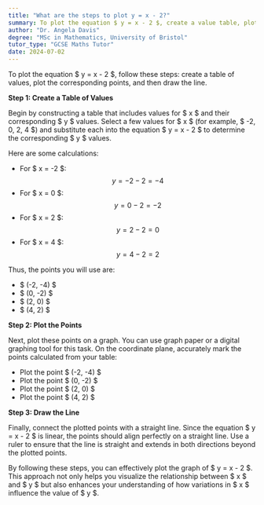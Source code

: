 ```yaml
---
title: "What are the steps to plot y = x - 2?"
summary: To plot the equation $ y = x - 2 $, create a value table, plot the corresponding points, and then draw the line connecting them.
author: "Dr. Angela Davis"
degree: "MSc in Mathematics, University of Bristol"
tutor_type: "GCSE Maths Tutor"
date: 2024-07-02
---
```


To plot the equation $ y = x - 2 $, follow these steps: create a table of values, plot the corresponding points, and then draw the line.

**Step 1: Create a Table of Values**

Begin by constructing a table that includes values for $ x $ and their corresponding $ y $ values. Select a few values for $ x $ (for example, $ -2, 0, 2, 4 $) and substitute each into the equation $ y = x - 2 $ to determine the corresponding $ y $ values. 

Here are some calculations:
- For $ x = -2 $:
  $$ y = -2 - 2 = -4 $$
- For $ x = 0 $:
  $$ y = 0 - 2 = -2 $$
- For $ x = 2 $:
  $$ y = 2 - 2 = 0 $$
- For $ x = 4 $:
  $$ y = 4 - 2 = 2 $$

Thus, the points you will use are:
- $ (-2, -4) $
- $ (0, -2) $
- $ (2, 0) $
- $ (4, 2) $

**Step 2: Plot the Points**

Next, plot these points on a graph. You can use graph paper or a digital graphing tool for this task. On the coordinate plane, accurately mark the points calculated from your table:
- Plot the point $ (-2, -4) $
- Plot the point $ (0, -2) $
- Plot the point $ (2, 0) $
- Plot the point $ (4, 2) $

**Step 3: Draw the Line**

Finally, connect the plotted points with a straight line. Since the equation $ y = x - 2 $ is linear, the points should align perfectly on a straight line. Use a ruler to ensure that the line is straight and extends in both directions beyond the plotted points.

By following these steps, you can effectively plot the graph of $ y = x - 2 $. This approach not only helps you visualize the relationship between $ x $ and $ y $ but also enhances your understanding of how variations in $ x $ influence the value of $ y $.
    